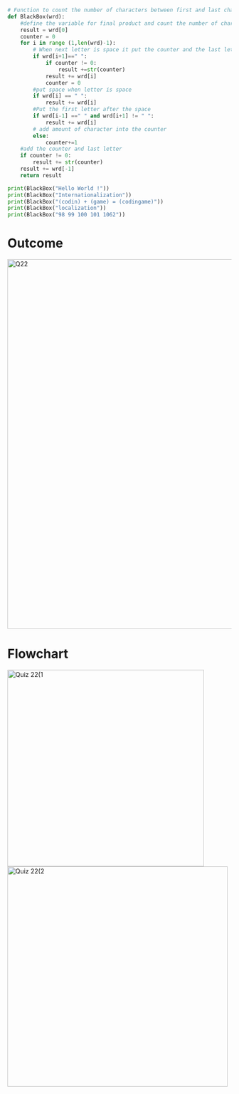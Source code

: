 ```py

# Function to count the number of characters between first and last character of a word which will start everytime there is space
def BlackBox(wrd):
    #define the variable for final product and count the number of character and put the first letter in the final result
    result = wrd[0]
    counter = 0
    for i in range (1,len(wrd)-1):
        # When next letter is space it put the counter and the last letter of that word and reset the counter
        if wrd[i+1]==" ":
            if counter != 0:
                result +=str(counter)
            result += wrd[i]
            counter = 0
        #put space when letter is space
        if wrd[i] == " ":
            result += wrd[i]
        #Put the first letter after the space
        if wrd[i-1] ==" " and wrd[i+1] != " ":
            result += wrd[i]
        # add amount of character into the counter
        else:
            counter+=1
    #add the counter and last letter
    if counter != 0:
        result += str(counter)
    result += wrd[-1]
    return result

print(BlackBox("Hello World !"))
print(BlackBox("Internationalization"))
print(BlackBox("(codin) + (game) = (codingame)"))
print(BlackBox("localization"))
print(BlackBox("98 99 100 101 1062"))

```

# Outcome
<img width="831" alt="Q22" src="https://user-images.githubusercontent.com/82266864/146287694-de69e59d-f41e-4866-b3ca-abb0c0d9ecfc.png">


# Flowchart
<img width="442" alt="Quiz 22(1" src="https://user-images.githubusercontent.com/82266864/148736769-56f21758-8f0c-4fb2-a685-93f240a97769.png">
<img width="495" alt="Quiz 22(2" src="https://user-images.githubusercontent.com/82266864/148736775-9d125847-6031-4655-94ed-6d9c5f9cf5e3.png">

